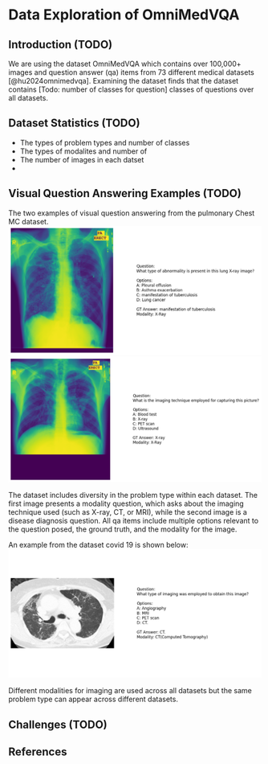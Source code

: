  # Data Exploration of OmniMedVQA

 ## Introduction (TODO)
We are using the dataset OmniMedVQA which contains over 100,000+ images and question answer (qa) items from 73 different medical datasets [@hu2024omnimedvqa]. Examining the dataset finds that the dataset contains [Todo: number of classes for question] classes of questions over all datasets. 

## Dataset Statistics (TODO)
- The types of problem types and number of classes
- The types of modalites and number of
- The number of images in each datset
- 

## Visual Question Answering Examples (TODO)

The two examples of visual question answering from the pulmonary Chest MC dataset.  
![chest-disease-qa](/assets/chest-disease-qa.png)
![chest-imaging-qa](/assets/chest-imaging-qa.png)

The dataset includes diversity in the problem type within each dataset. The first image presents a modality question, which asks about the imaging technique used (such as X-ray, CT, or MRI), while the second image is a disease diagnosis question. All qa items include multiple options relevant to the question posed, the ground truth, and the modality for the image. 

An example from the dataset covid 19 is shown below:
![covid-imaging-qa](/assets/covid-imaging-qa.png)

Different modalities for imaging are used across all datasets but the same problem type can appear across different datasets. 
## Challenges (TODO)

## References

[//]: <> (Will be auto-populated with `pandoc reports/draft_reports/part1_dataexploration.md --citeproc --bibliography=references.bib --csl=ieee.csl  -o deliverables/part1/part1_dataexploration.html`...)
